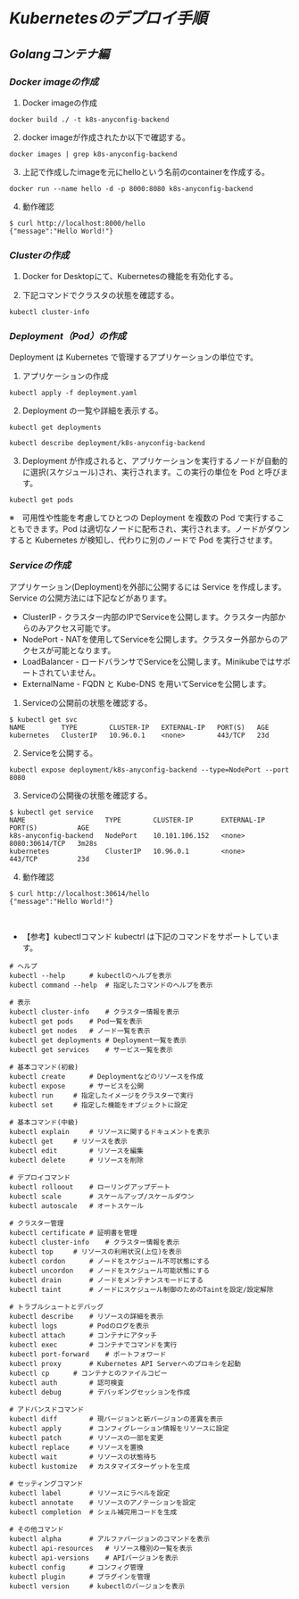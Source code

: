 # *Kubernetesのデプロイ手順*

## *Golangコンテナ編*

### *Docker imageの作成*

1. Docker imageの作成

`docker build ./ -t k8s-anyconfig-backend`

2. docker imageが作成されたか以下で確認する。

`docker images | grep k8s-anyconfig-backend`

3. 上記で作成したimageを元にhelloという名前のcontainerを作成する。

`docker run --name hello -d -p 8000:8080 k8s-anyconfig-backend`

4. 動作確認

```
$ curl http://localhost:8000/hello
{"message":"Hello World!"}
```

### *Clusterの作成*

1. Docker for Desktopにて、Kubernetesの機能を有効化する。

2. 下記コマンドでクラスタの状態を確認する。

`kubectl cluster-info`

### *Deployment（Pod）の作成*

Deployment は Kubernetes で管理するアプリケーションの単位です。

1. アプリケーションの作成

`kubectl apply -f deployment.yaml`

2. Deployment の一覧や詳細を表示する。

`kubectl get deployments`

`kubectl describe deployment/k8s-anyconfig-backend`

3. Deployment が作成されると、アプリケーションを実行するノードが自動的に選択(スケジュール)され、実行されます。この実行の単位を Pod と呼びます。

`kubectl get pods`

※　可用性や性能を考慮してひとつの Deployment を複数の Pod で実行することもできます。Pod は適切なノードに配布され、実行されます。ノードがダウンすると Kubernetes が検知し、代わりに別のノードで Pod を実行させます。

### *Serviceの作成*

アプリケーション(Deployment)を外部に公開するには Service を作成します。Service の公開方法には下記などがあります。

* ClusterIP - クラスター内部のIPでServiceを公開します。クラスター内部からのみアクセス可能です。
* NodePort - NATを使用してServiceを公開します。クラスター外部からのアクセスが可能となります。
* LoadBalancer - ロードバランサでServiceを公開します。Minikubeではサポートされていません。
* ExternalName - FQDN と Kube-DNS を用いてServiceを公開します。

1. Serviceの公開前の状態を確認する。

```
$ kubectl get svc
NAME         TYPE        CLUSTER-IP   EXTERNAL-IP   PORT(S)   AGE
kubernetes   ClusterIP   10.96.0.1    <none>        443/TCP   23d
```

2. Serviceを公開する。

`kubectl expose deployment/k8s-anyconfig-backend --type=NodePort --port 8080`

3. Serviceの公開後の状態を確認する。

```
$ kubectl get service
NAME                    TYPE        CLUSTER-IP       EXTERNAL-IP   PORT(S)          AGE
k8s-anyconfig-backend   NodePort    10.101.106.152   <none>        8080:30614/TCP   3m28s
kubernetes              ClusterIP   10.96.0.1        <none>        443/TCP          23d
```

4. 動作確認

```
$ curl http://localhost:30614/hello
{"message":"Hello World!"}
```
</br>

- 【参考】kubectlコマンド
kubectrl は下記のコマンドをサポートしています。

```
# ヘルプ
kubectl --help		# kubectlのヘルプを表示
kubectl command --help	# 指定したコマンドのヘルプを表示

# 表示
kubectl cluster-info	# クラスター情報を表示
kubectl get pods	# Pod一覧を表示
kubectl get nodes	# ノード一覧を表示
kubectl get deployments	# Deployment一覧を表示
kubectl get services	# サービス一覧を表示

# 基本コマンド(初級)
kubectl create		# Deploymentなどのリソースを作成
kubectl expose		# サービスを公開
kubectl run		# 指定したイメージをクラスターで実行
kubectl set		# 指定した機能をオブジェクトに設定

# 基本コマンド(中級)
kubectl explain		# リソースに関するドキュメントを表示
kubectl get		# リソースを表示
kubectl edit		# リソースを編集
kubectl delete		# リソースを削除

# デプロイコマンド
kubectl rolloout	# ローリングアップデート
kubectl scale		# スケールアップ/スケールダウン
kubectl autoscale	# オートスケール

# クラスター管理
kubectl certificate	# 証明書を管理
kubectl cluster-info	# クラスター情報を表示
kubectl top		# リソースの利用状況(上位)を表示
kubectl cordon		# ノードをスケジュール不可状態にする
kubectl uncordon	# ノードをスケジュール可能状態にする
kubectl drain		# ノードをメンテナンスモードにする
kubectl taint		# ノードにスケジュール制御のためのTaintを設定/設定解除

# トラブルシュートとデバッグ
kubectl describe	# リソースの詳細を表示
kubectl logs		# Podのログを表示
kubectl attach		# コンテナにアタッチ
kubectl exec		# コンテナでコマンドを実行
kubectl port-forward	# ポートフォワード
kubectl proxy		# Kubernetes API Serverへのプロキシを起動
kubectl cp		# コンテナとのファイルコピー
kubectl auth		# 認可検査
kubectl debug		# デバッギングセッションを作成

# アドバンスドコマンド
kubectl diff		# 現バージョンと新バージョンの差異を表示
kubectl apply		# コンフィグレーション情報をリソースに設定
kubectl patch		# リソースの一部を変更
kubectl replace		# リソースを置換
kubectl wait		# リソースの状態待ち
kubectl kustomize	# カスタマイズターゲットを生成

# セッティングコマンド
kubectl label		# リソースにラベルを設定
kubectl annotate	# リソースのアノテーションを設定
kubectl completion	# シェル補完用コードを生成

# その他コマンド
kubectl alpha		# アルファバージョンのコマンドを表示
kubectl api-resources	# リソース種別の一覧を表示
kubectl api-versions	# APIバージョンを表示
kubectl config		# コンフィグ管理
kubectl plugin		# プラグインを管理
kubectl version		# kubectlのバージョンを表示
```
